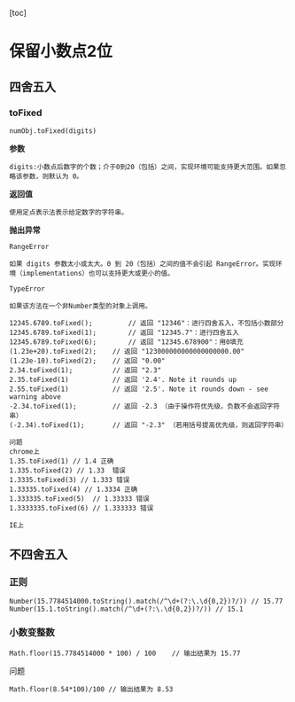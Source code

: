 [toc]

# 保留小数点2位

## 四舍五入

### toFixed
`numObj.toFixed(digits)`

**参数**

    digits:小数点后数字的个数；介于0到20（包括）之间，实现环境可能支持更大范围。如果忽略该参数，则默认为 0。
    
**返回值**

    使用定点表示法表示给定数字的字符串。
    
**抛出异常**

    RangeError

    如果 digits 参数太小或太大。0 到 20（包括）之间的值不会引起 RangeError。实现环境（implementations）也可以支持更大或更小的值。

    TypeError
    
    如果该方法在一个非Number类型的对象上调用。

```
12345.6789.toFixed();         // 返回 "12346"：进行四舍五入，不包括小数部分
12345.6789.toFixed(1);        // 返回 "12345.7"：进行四舍五入
12345.6789.toFixed(6);        // 返回 "12345.678900"：用0填充
(1.23e+20).toFixed(2);    // 返回 "123000000000000000000.00"
(1.23e-10).toFixed(2);    // 返回 "0.00"
2.34.toFixed(1);          // 返回 "2.3"
2.35.toFixed(1)           // 返回 '2.4'. Note it rounds up
2.55.toFixed(1)           // 返回 '2.5'. Note it rounds down - see warning above
-2.34.toFixed(1);         // 返回 -2.3 （由于操作符优先级，负数不会返回字符串）
(-2.34).toFixed(1);       // 返回 "-2.3" （若用括号提高优先级，则返回字符串）

问题
chrome上
1.35.toFixed(1) // 1.4 正确
1.335.toFixed(2) // 1.33  错误
1.3335.toFixed(3) // 1.333 错误
1.33335.toFixed(4) // 1.3334 正确
1.333335.toFixed(5)  // 1.33333 错误
1.3333335.toFixed(6) // 1.333333 错误

IE上
```
## 不四舍五入

### 正则
```
Number(15.7784514000.toString().match(/^\d+(?:\.\d{0,2})?/)) // 15.77
Number(15.1.toString().match(/^\d+(?:\.\d{0,2})?/)) // 15.1
```

### 小数变整数

```
Math.floor(15.7784514000 * 100) / 100    // 输出结果为 15.77  
```

问题
```
Math.floor(8.54*100)/100 // 输出结果为 8.53
```